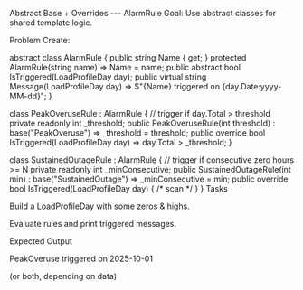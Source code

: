 Abstract Base + Overrides --- AlarmRule
Goal: Use abstract classes for shared template logic.

Problem
Create:

abstract class AlarmRule
{
    public string Name { get; }
    protected AlarmRule(string name) => Name = name;
    public abstract bool IsTriggered(LoadProfileDay day);
    public virtual string Message(LoadProfileDay day)
        => $"{Name} triggered on {day.Date:yyyy-MM-dd}";
}

class PeakOveruseRule : AlarmRule
{   // trigger if day.Total > threshold
    private readonly int _threshold;
    public PeakOveruseRule(int threshold) : base("PeakOveruse") => _threshold = threshold;
    public override bool IsTriggered(LoadProfileDay day) => day.Total > _threshold;
}

class SustainedOutageRule : AlarmRule
{   // trigger if consecutive zero hours >= N
    private readonly int _minConsecutive;
    public SustainedOutageRule(int min) : base("SustainedOutage") => _minConsecutive = min;
    public override bool IsTriggered(LoadProfileDay day) { /* scan */ }
}
Tasks

Build a LoadProfileDay with some zeros & highs.

Evaluate rules and print triggered messages.

Expected Output

PeakOveruse triggered on 2025-10-01

(or both, depending on data)